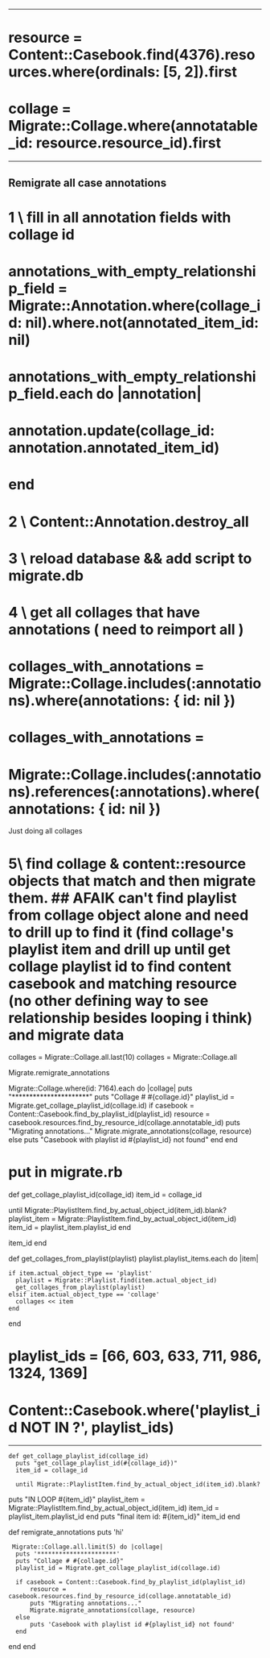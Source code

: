--------------------

# resource = Content::Casebook.find(4376).resources.where(ordinals: [5, 2]).first

# collage = Migrate::Collage.where(annotatable_id: resource.resource_id).first

---------------------

Remigrate all case annotations
---------------------
# 1 \\ fill in all annotation fields with collage id
# annotations_with_empty_relationship_field = Migrate::Annotation.where(collage_id: nil).where.not(annotated_item_id: nil)

# annotations_with_empty_relationship_field.each do |annotation|
#   annotation.update(collage_id: annotation.annotated_item_id)
# end


# 2 \\ Content::Annotation.destroy_all


# 3 \\ reload database && add script to migrate.db

# 4 \\ get all collages that have annotations ( need to reimport all )
# collages_with_annotations = Migrate::Collage.includes(:annotations).where(annotations: { id: nil })
# collages_with_annotations =

# Migrate::Collage.includes(:annotations).references(:annotations).where(annotations: { id: nil })


Just doing all collages

# 5\\ find collage & content::resource objects that match and then migrate them. ## AFAIK can't find playlist from collage object alone and need to drill up to find it (find collage's playlist item and drill up until get collage playlist id to find content casebook and matching resource (no other defining way to see relationship besides looping i think) and migrate data

collages = Migrate::Collage.all.last(10)
collages = Migrate::Collage.all

Migrate.remigrate_annotations

Migrate::Collage.where(id: 7164).each do |collage|
  puts "**********************"
  puts "Collage # #{collage.id}"
  playlist_id = Migrate.get_collage_playlist_id(collage.id)
  if casebook = Content::Casebook.find_by_playlist_id(playlist_id)
    resource = casebook.resources.find_by_resource_id(collage.annotatable_id)
    puts "Migrating annotations..."
    Migrate.migrate_annotations(collage, resource)
  else
    puts "Casebook with playlist id #{playlist_id} not found"
  end
end

# put in migrate.rb
def get_collage_playlist_id(collage_id)
  item_id = collage_id

  until Migrate::PlaylistItem.find_by_actual_object_id(item_id).blank?
    playlist_item = Migrate::PlaylistItem.find_by_actual_object_id(item_id)
    item_id = playlist_item.playlist_id
  end

  item_id
end


def get_collages_from_playlist(playlist)
  playlist.playlist_items.each do |item|


    if item.actual_object_type == 'playlist'
      playlist = Migrate::Playlist.find(item.actual_object_id)
      get_collages_from_playlist(playlist)
    elsif item.actual_object_type == 'collage'
      collages << item
    end
end


# playlist_ids = [66, 603, 633, 711, 986, 1324, 1369]

# Content::Casebook.where('playlist_id NOT IN ?', playlist_ids)
*********

    def get_collage_playlist_id(collage_id)
      puts "get_collage_playlist_id(#{collage_id})"
      item_id = collage_id

      until Migrate::PlaylistItem.find_by_actual_object_id(item_id).blank?
puts "IN LOOP #{item_id}"
playlist_item = Migrate::PlaylistItem.find_by_actual_object_id(item_id)
        item_id = playlist_item.playlist_id
      end
      puts "final item id: #{item_id}"
      item_id
    end

   def remigrate_annotations
puts 'hi'

     Migrate::Collage.all.limit(5) do |collage|
      puts '**********************'
      puts "Collage # #{collage.id}"
      playlist_id = Migrate.get_collage_playlist_id(collage.id)

      if casebook = Content::Casebook.find_by_playlist_id(playlist_id)
          resource = casebook.resources.find_by_resource_id(collage.annotatable_id)
          puts "Migrating annotations..."
          Migrate.migrate_annotations(collage, resource)
      else
          puts 'Casebook with playlist id #{playlist_id} not found'
      end
   end
end